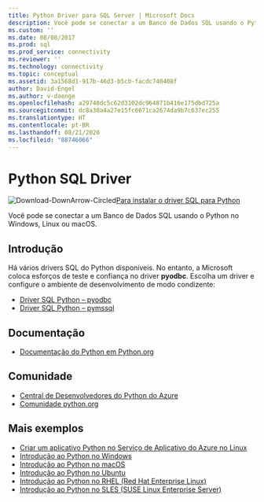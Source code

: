 ```yaml
---
title: Python Driver para SQL Server | Microsoft Docs
description: Você pode se conectar a um Banco de Dados SQL usando o Python no Windows, Linux ou macOS.
ms.custom: ''
ms.date: 08/08/2017
ms.prod: sql
ms.prod_service: connectivity
ms.reviewer: ''
ms.technology: connectivity
ms.topic: conceptual
ms.assetid: 3a1568d1-917b-46d3-b5cb-facdc740408f
author: David-Engel
ms.author: v-daenge
ms.openlocfilehash: a29748dc5c62d3102dc964871b416e175dbd725a
ms.sourcegitcommit: dc8a30a4a27e15fc6671ca2674da9b7c637ec255
ms.translationtype: HT
ms.contentlocale: pt-BR
ms.lasthandoff: 08/21/2020
ms.locfileid: "88746066"
---
```

# <a name="python-sql-driver"></a>Python SQL Driver

![Download-DownArrow-Circled](../../ssms/media/download-icon.png)[Para instalar o driver SQL para Python](../sql-connection-libraries.md#anchor-20-drivers-relational-access)

Você pode se conectar a um Banco de Dados SQL usando o Python no Windows, Linux ou macOS.  
  
## <a name="getting-started"></a>Introdução  
Há vários drivers SQL do Python disponíveis. No entanto, a Microsoft coloca esforços de teste e confiança no driver **pyodbc**. Escolha um driver e configure o ambiente de desenvolvimento de modo condizente:
* [Driver SQL Python – pyodbc](pyodbc/python-sql-driver-pyodbc.md)
* [Driver SQL Python – pymssql](pymssql/python-sql-driver-pymssql.md)
  
## <a name="documentation"></a>Documentação  
* [Documentação do Python em Python.org](https://www.python.org/doc/)  
  
## <a name="community"></a>Comunidade  
* [Central de Desenvolvedores do Python do Azure](https://azure.microsoft.com/develop/python/)  
* [Comunidade python.org](https://www.python.org/community/)  
  
## <a name="more-samples"></a>Mais exemplos  
* [Criar um aplicativo Python no Serviço de Aplicativo do Azure no Linux](https://docs.microsoft.com/azure/app-service/containers/quickstart-python?tabs=bash)
* [Introdução ao Python no Windows](https://www.microsoft.com/sql-server/developer-get-started/python/windows/)
* [Introdução ao Python no macOS](https://www.microsoft.com/sql-server/developer-get-started/python/mac/)
* [Introdução ao Python no Ubuntu](https://www.microsoft.com/sql-server/developer-get-started/python/ubuntu/)
* [Introdução ao Python no RHEL (Red Hat Enterprise Linux)](https://www.microsoft.com/sql-server/developer-get-started/python/rhel/)
* [Introdução ao Python no SLES (SUSE Linux Enterprise Server)](https://www.microsoft.com/sql-server/developer-get-started/python/sles/)
